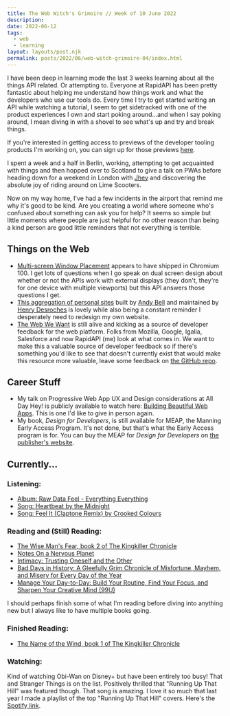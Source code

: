 ```yaml
---
title: The Web Witch's Grimoire // Week of 10 June 2022
description: 
date: 2022-06-12
tags:
  - web 
  - learning
layout: layouts/post.njk
permalink: posts/2022/06/web-witch-grimoire-04/index.html
---
```


I have been deep in learning mode the last 3 weeks learning about all the things API related. Or attempting to. Everyone at RapidAPI has been pretty fantastic about helping me understand how things work and what the developers who use our tools do. Every time I try to get started writing an API while watching a tutorial, I seem to get sidetracked with one of the product experiences I own and start poking around...and when I say poking around, I mean diving in with a shovel to see what's up and try and break things. 

If you're interested in getting access to previews of the developer tooling products I'm working on, you can sign up for those previews [here](https://t.co/bzoexSXraO).

I spent a week and a half in Berlin, working, attempting to get acquainted with things and then hopped over to Scotland to give a talk on PWAs before heading down for a weekend in London with [Jhey](https://twitter.com/jh3yy) and discovering the absolute joy of riding around on Lime Scooters. 

Now on my way home, I've had a few incidents in the airport that remind me why it's good to be kind. Are you creating a world where someone who's confused about something can ask you for help? It seems so simple but little moments where people are just helpful for no other reason than being a kind person are good little reminders that not everything is terrible.



## Things on the Web
- [Multi-screen Window Placement](https://web.dev/multi-screen-window-placement/) appears to have shipped in Chromium 100. I get lots of questions when I go speak on dual screen design about whether or not the APIs work with external displays (they don't, they're for one device with multiple viewports) but this API answers those questions I get. 
- [This aggregation of personal sites](https://personalsit.es/) built by [Andy Bell](https://hankchizljaw.com/) and maintained by [Henry Desroches](https://henry.codes) is lovely while also being a constant reminder I desperately need to redesign my own website.  
- [The Web We Want](https://webwewant.fyi) is still alive and kicking as a source of developer feedback for the web platform. Folks from Mozilla, Google, Igalia, Salesforce and now RapidAPI (me) look at what comes in. We want to make this a valuable source of developer feedback so if there's something you'd like to see that doesn't currently exist that would make this resource more valuable, leave some feedback on [the GitHub repo](https://github.com/WebWeWant).



## Career Stuff
- My talk on Progressive Web App UX and Design considerations at All Day Hey! is publicly available to watch here: [Building Beautiful Web Apps](https://heypresents.com/talks/building-beautiful-web-apps-user-experience-and-visual-design-best-practices-for-pwas). This is one I'd like to give in person again.
- My book, _Design for Developers_, is still available for MEAP, the Manning Early Access Program. It's not done, but that's what the Early Access program is for. You can buy the MEAP for _Design for Developers_ on [the publisher's website](https://www.manning.com/books/design-for-developers?utm_source=stimac&utm_medium=affiliate&utm_campaign=book_stimac_design_4_19_22&a_aid=stimac&a_bid=5f6ba095).


## Currently...
### Listening: 
- [Album: Raw Data Feel - Everything Everything](https://open.spotify.com/album/3pPvuNQDWMhndlEFBzpbVi?si=pA_X5msxS8-tQphDRz5J9Q)
- [Song: Heartbeat by the Midnight](https://open.spotify.com/track/1zeo9q1sdTGDSecA91EZPt?si=fd1ec31b8ea34c3b)
- [Song: Feel It (Claptone Remix) by Crooked Colours](https://open.spotify.com/track/4Gnz8xgMWStsGMSU8ITxNS?si=cee27f4a72ab499a)

### Reading and (Still) Reading: 
- [The Wise Man's Fear, book 2 of The Kingkiller Chronicle ](https://amzn.to/3zpn6bN)
- [Notes On a Nervous Planet](https://amzn.to/3MyFGkI)
- [Intimacy: Trusting Oneself and the Other](https://amzn.to/3tMTXCZ)
- [Bad Days in History: A Gleefully Grim Chronicle of Misfortune, Mayhem, and Misery for Every Day of the Year](https://amzn.to/3yEXlUg) 
- [Manage Your Day-to-Day: Build Your Routine, Find Your Focus, and Sharpen Your Creative Mind (99U)](https://amzn.to/3myO4WA)

I should perhaps finish some of what I'm reading before diving into anything new but I always like to have multiple books going.

### Finished Reading: 
- [The Name of the Wind, book 1 of The Kingkiller Chronicle](https://amzn.to/3pUIXC7)

### Watching: 

Kind of watching Obi-Wan on Disney+ but have been entirely too busy! That and Stranger Things is on the list. Positively thrilled that "Running Up That Hill" was featured though. That song is amazing. I love it so much that last year I made a playlist of the top "Running Up That Hill" covers. Here's the [Spotify link](https://open.spotify.com/playlist/7g06yO5te5hFGa00SKCQkX?si=i4Cmt-y-Sbyi3zWVyAOFuw).
